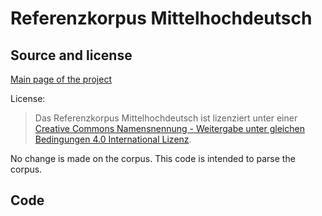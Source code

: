 # Referenzkorpus Mittelhochdeutsch

## Source and license
[Main page of the project](https://www.linguistics.rub.de/rem/access/index.html)

License: 

> Das Referenzkorpus Mittelhochdeutsch ist lizenziert unter einer [Creative Commons Namensnennung - Weitergabe unter gleichen Bedingungen 4.0 International Lizenz](https://creativecommons.org/licenses/by-sa/4.0/).

No change is made on the corpus. This code is intended to parse the corpus.

## Code

